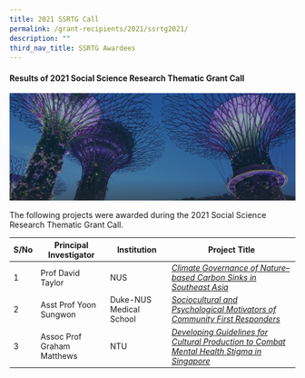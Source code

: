 ```yaml
---
title: 2021 SSRTG Call
permalink: /grant-recipients/2021/ssrtg2021/
description: ""
third_nav_title: SSRTG Awardees
---
```

#### **Results of 2021 Social Science Research Thematic Grant Call**
![](/images/hero-banner.png)

The following projects were awarded during the 2021 Social Science Research Thematic Grant Call. 


| S/No | Principal<br>Investigator | Institution |Project Title |
| -------- | -------- | -------- | -------- |
| 1 | Prof David Taylor | NUS |*[Climate Governance of Nature–based Carbon Sinks in Southeast Asia](https://staging.d2ih14cxifahz0.amplifyapp.com/projects/thematic-grant/david2021/)*  |
| 2 |  Asst Prof Yoon Sungwon | Duke-NUS Medical School |*[Sociocultural and Psychological Motivators of Community First Responders](https://staging.d2ih14cxifahz0.amplifyapp.com/projects/thematic-grant/sungwon2021/)* |
| 3 |  Assoc Prof Graham Matthews |NTU | *[Developing Guidelines for Cultural Production to Combat Mental Health Stigma in Singapore](https://staging.d2ih14cxifahz0.amplifyapp.com/projects/thematic-grant/graham2021/)* |